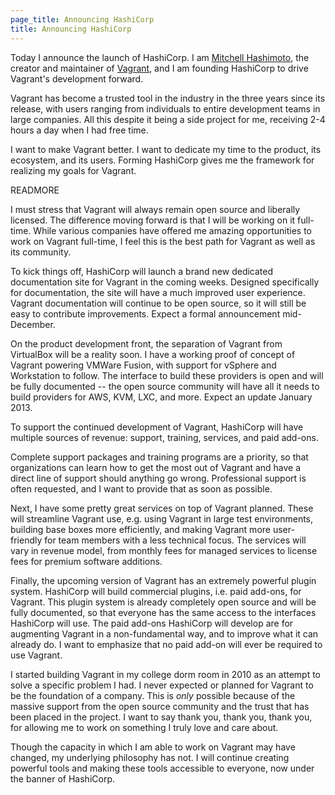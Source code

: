```yaml
---
page_title: Announcing HashiCorp
title: Announcing HashiCorp
---
```


Today I announce the launch of HashiCorp.  I am [Mitchell Hashimoto](http://twitter.com/mitchellh), the creator and maintainer of [Vagrant](http://vagrantup.com), and I am founding HashiCorp to drive Vagrant's development forward.

Vagrant has become a trusted tool in the industry in the three years since its release, with users ranging from individuals to entire development teams in large companies.  All this despite it being a side project for me, receiving 2-4 hours a day when I had free time.

I want to make Vagrant better.  I want to dedicate my time to the product, its ecosystem, and its users.  Forming HashiCorp gives me the framework for realizing my goals for Vagrant.

READMORE

I must stress that Vagrant will always remain open source and liberally licensed.  The difference moving forward is that I will be working on it full-time.  While various companies have offered me amazing opportunities to work on Vagrant full-time, I feel this is the best path for Vagrant as well as its community.

To kick things off, HashiCorp will launch a brand new dedicated documentation site for Vagrant in the coming weeks. Designed specifically for documentation, the site will have a much improved user experience. Vagrant documentation will continue to be open source, so it will still be easy to contribute improvements. Expect a formal announcement mid-December.

On the product development front, the separation of Vagrant from VirtualBox will be a reality soon.  I have a working proof of concept of Vagrant powering VMWare Fusion, with support for vSphere and Workstation to follow.  The interface to build these providers is open and will be fully documented --  the open source community will have all it needs to build providers for AWS, KVM, LXC, and more.  Expect an update January 2013.

To support the continued development of Vagrant, HashiCorp will have multiple sources of revenue: support, training, services, and paid add-ons.

Complete support packages and training programs are a priority, so that organizations can learn how to get the most out of Vagrant and have a direct line of support should anything go wrong.  Professional support is often requested, and I want to provide that as soon as possible.

Next, I have some pretty great services on top of Vagrant planned.  These will streamline Vagrant use, e.g. using Vagrant in large test environments, building base boxes more efficiently, and making Vagrant more user-friendly for team members with a less technical focus.  The services will vary in revenue model, from monthly fees for managed services to license fees for premium software additions.

Finally, the upcoming version of Vagrant has an extremely powerful plugin system. HashiCorp will build commercial plugins, i.e. paid add-ons, for Vagrant. This plugin system is already completely open source and will be fully documented, so that everyone has the same access to the interfaces HashiCorp will use. The paid add-ons HashiCorp will develop are for augmenting Vagrant in a non-fundamental way, and to improve what it can already do.  I want to emphasize that no paid add-on will ever be required to use Vagrant.

I started building Vagrant in my college dorm room in 2010 as an attempt to solve a specific problem I had. I never expected or planned for Vagrant to be the foundation of a company. This is _only_ possible because of the massive support from the open source community and the trust that has been placed in the project. I want to say thank you, thank you, thank you, for allowing me to work on something I truly love and care about.

Though the capacity in which I am able to work on Vagrant may have changed, my underlying philosophy has not.  I will continue creating powerful tools and making these tools accessible to everyone, now under the banner of HashiCorp.
